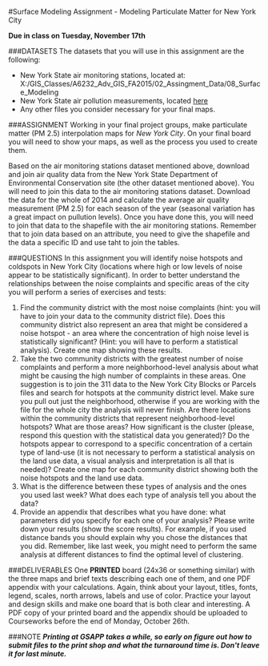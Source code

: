 #Surface Modeling Assignment - Modeling Particulate Matter for New York City

**Due in class on Tuesday, November 17th**

###DATASETS
The datasets that you will use in this assignment are the following:
* New York State air monitoring stations, located at: X:/GIS_Classes/A6232_Adv_GIS_FA2015/02_Assingment_Data/08_Surface_Modeling
* New York State air pollution measurements, located [here](http://www.dec.ny.gov/airmon/getParameters.php?GroupNo=112)
* Any other files you consider necessary for your final maps.

###ASSIGNMENT
Working in your final project groups, make particulate matter (PM 2.5) interpolation maps for *New York City*. On your final board you will need to show your maps, as well as the process you used to create them.

Based on the air monitoring stations dataset mentioned above, download and join air quality data from the New York State Department of Environmental Conservation site (the other dataset mentioned above). You will need to join this data to the air monitoring stations dataset. Download the data for the whole of 2014 and calculate the average air quality measurement (PM 2.5) for each season of the year (seasonal variation has a great impact on pullution levels). Once you have done this, you will need to join that data to the shapefile with the air monitoring stations. Remember that to join data based on an attribute, you need to give the shapefile and the data a specific ID and use taht to join the tables.
 
###QUESTIONS
In this assignment you will identify noise hotspots and coldspots in New York City (locations where high or low levels of noise appear to be statistically significant). In order to better understand the relationships between the noise complaints and specific areas of the city you will perform a series of exercises and tests:
 1. Find the community district with the most noise complaints (hint: you will have to join your data to the community district file). Does this community district also represent an area that might be considered a noise hotspot - an area where the concentration of high noise level is statistically significant? (Hint: you will have to perform a statistical analysis). Create one map showing these results.
 2. Take the two community districts with the greatest number of noise complaints and perform a more neighborhood-level analysis about what might be causing the high number of complaints in these areas. One suggestion is to join the 311 data to the New York City Blocks or Parcels files and search for hotspots at the community district level. Make sure you pull out just the neighborhood, otherwise if you are working with the file for the whole city the analysis will never finish. Are there locations within the community districts that represent neighborhood-level hotspots? What are those areas? How significant is the cluster (please, respond this question with the statistical data you generated)? Do the hotspots appear to correspond to a specific concentration of a certain type of land-use (it is not necessary to perform a statistical analysis on the land use data, a visual analysis and interpretation is all that is needed)? Create one map for each community district showing both the noise hotspots and the land use data.
 3. What is the difference between these types of analysis and the ones you used last week? What does each type of analysis tell you about the data?
 4. Provide an appendix that describes what you have done: what parameters did you specify for each one of your analysis? Please write down your results (show the score results). For example, if you used distance bands you should explain why you chose the distances that you did. Remember, like last week, you might need to perform the same analysis at different distances to find the optimal level of clustering.

###DELIVERABLES
One **PRINTED** board (24x36 or something similar) with the three maps and brief texts describing each one of them, and one PDF appendix with your calculations. Again, think about your layout, titles, fonts, legend, scales, north arrows, labels and use of color. Practice your layout and design skills and make one board that is both clear and interesting. A PDF copy of your printed board and the appendix should be uploaded to Courseworks before the end of Monday, October 26th.

###NOTE
***Printing at GSAPP takes a while, so early on figure out how to submit files to the print shop and what the turnaround time is. Don't leave it for last minute.***
